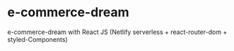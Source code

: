 # e-commerce-dream
e-commerce-dream with React JS (Netlify serverless + react-router-dom + styled-Components)
